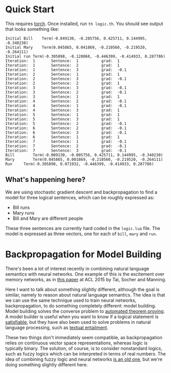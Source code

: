 Quick Start
===========

This requires [torch](http://torch.ch/docs/getting-started.html). Once
installed, run `th logic.th`. You should see output that looks
something like:

```
Initial Bill	Term(-0.049130, -0.285756, 0.425711, 0.144995, -0.340230)
Initial Mary	Term(0.045865, 0.041869, -0.210560, -0.219520, -0.264111)
Initial run	Term(-0.305898, -0.128068, -0.446399, -0.414933, 0.287786)
Iteration:	1		Sentence:  1	      grad:	 1	
Iteration:	1		Sentence:  2	      grad:	 1	
Iteration:	1		Sentence:  3	      grad:	 -0.1	
Iteration:	2		Sentence:  1	      grad:	 1	
Iteration:	2		Sentence:  3	      grad:	 -0.1	
Iteration:	2		Sentence:  2	      grad:	 1	
Iteration:	3		Sentence:  3	      grad:	 -0.1	
Iteration:	3		Sentence:  2	      grad:	 -0.1	
Iteration:	3		Sentence:  1	      grad:	 1	
Iteration:	4		Sentence:  2	      grad:	 -0.1	
Iteration:	4		Sentence:  1	      grad:	 -0.1	
Iteration:	4		Sentence:  3	      grad:	 1	
Iteration:	5		Sentence:  1	      grad:	 1	
Iteration:	5		Sentence:  3	      grad:	 1	
Iteration:	5		Sentence:  2	      grad:	 -0.1	
Iteration:	6		Sentence:  2	      grad:	 -0.1	
Iteration:	6		Sentence:  3	      grad:	 -0.1	
Iteration:	6		Sentence:  1	      grad:	 1	
Iteration:	7		Sentence:  1	      grad:	 -0.1	
Iteration:	7		Sentence:  2	      grad:	 -0.1	
Iteration:	7		Sentence:  3	      grad:	 -0.1	
Bill		Term(-0.009130, -0.005756, 0.425711, 0.144995, -0.340230)
Mary		Term(0.045865, 0.001869, -0.210560, -0.219520, -0.264111)
Run		Term(-0.305898, 0.071932, -0.446399, -0.414933, 0.287786)
```

What's happening here?
----------------------

We are using stochastic gradient descent and backpropagation to find a
model for three logical sentences, which can be roughly expressed as:

 - Bill runs
 - Mary runs
 - Bill and Mary are different people

These three sentences are currently hard coded in the `logic.lua`
file. The model is expressed as three vectors, one for each of `bill`,
`mary` and `run`.

Backpropagation for Model Building
==================================

There's been a lot of interest recently in combining natural language
semantics with neural networks. One example of this is the excitement
over memory networks, as in
[this paper](http://www.aclweb.org/anthology/P/P15/P15-1150.pdf) at
ACL 2015 by Tai, Socher and Manning.

Here I want to talk about something slightly different, although the
goal is similar, namely to reason about natural language
semantics. The idea is that we can use the same technique used to
train neural networks, backpropagation, to do something completely
different: model building. Model building solves the converse problem
to
[automated theorem proving](https://en.wikipedia.org/wiki/Automated_theorem_proving).
A model builder is useful when you want to know if a logical statement
is [satisfiable](https://en.wikipedia.org/wiki/Satisfiability), but
they have also been used to solve problems in natural language
processing, such as
[textual entailment](http://www.let.rug.nl/bos/pubs/BosMarkert2006MLCW.pdf).

These two things don't immediately seem compatible, as backpropagation
relies on continuous vector space representations, whereas logic is
typically binary. The solution, of course, is to consider nonstandard
logics, such as fuzzy logics which can be interpreted in terms of real
numbers. The idea of combining fuzzy logic and neural networks
[is an old one](https://en.wikipedia.org/wiki/Neuro-fuzzy), but we're
doing something slightly different here.
